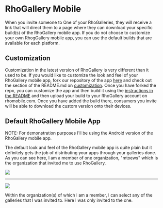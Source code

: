 # RhoGallery Mobile
When you invite someone to One of your RhoGalleries, they will receive a link that will direct them to a page where they can download your specific build(s) of the RhoGallery mobile app. If you do not choose to customize your own RhogGallery mobile app, you can use the default builds that are available for each platform.

## Customization
Customization in the latest version of RhoGallery is very different than it used to be. If you would like to customize the look and feel of your RhoGallery mobile app, fork our repository of the app [here](https://github.com/rhomobile/rhogallery-mobile) and check out the section of the README.md on [customization](https://github.com/rhomobile/rhogallery-mobile#customizing). Once you have forked the repo, you can customize the app and then build it using the [instructions in the README](https://github.com/rhomobile/rhogallery-mobile#building) and then upload your build to your RhoGallery account on rhomobile.com. Once you have added the build there, consumers you invite will be able to download the custom version onto their devices.

## Default RhoGallery Mobile App
NOTE: For demonstration purposes I'll be using the Android version of the RhoGallery mobile app.

<div class='row-fluid'>
	<div class='span6'>
		<p>The default look and feel of the RhoGallery mobile app is quite plain but it definitely gets the job of distributing your apps through your galleries done. As you can see here, I am a member of one organization, "mtoews" which is the organization that invited me to use RhoGallery.</p>
	</div>
	<div class='span6'>
		<img src="https://s3.amazonaws.com/rhodocs/cloud/tutorial/rhogallery-tutorial/rhogallery-mobile-organizations.png">
	</div>
</div>

---

<div class='row-fluid'>
	<div class='span6'>
		<img src="https://s3.amazonaws.com/rhodocs/cloud/tutorial/rhogallery-tutorial/rhogallery-mobile-galleries.png">
	</div>
	<div class='span6'>
		<p>Within the organization(s) of which I am a member, I can select any of the galleries that I was invited to. Here I was only invited to the one.</p>
	</div>
</div>